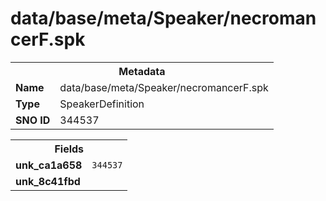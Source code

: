 <h1>data/base/meta/Speaker/necromancerF.spk</h1><table><tr><th colspan="100%">Metadata</th></tr><tr><td><b>Name</b></td><td>data/base/meta/Speaker/necromancerF.spk</td></tr><tr><td><b>Type</b></td><td>SpeakerDefinition</td></tr><tr><td><b>SNO ID</b></td><td>344537</td></tr></table>

<table><tr><th colspan="100%">Fields</th></tr><tr><td><b>unk_ca1a658</b></td><td><code>344537</code></td></tr><tr><td><b>unk_8c41fbd</b></td><td></td></tr></table>

